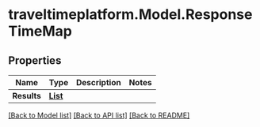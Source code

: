 # traveltimeplatform.Model.ResponseTimeMap
## Properties

Name | Type | Description | Notes
------------ | ------------- | ------------- | -------------
**Results** | [**List<ResponseTimeMapResult>**](ResponseTimeMapResult.md) |  | 

[[Back to Model list]](../README.md#documentation-for-models) [[Back to API list]](../README.md#documentation-for-api-endpoints) [[Back to README]](../README.md)

